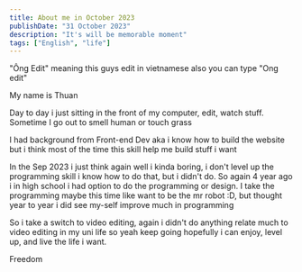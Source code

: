 ```yaml
---
title: About me in October 2023
publishDate: "31 October 2023"
description: "It's will be memorable moment"
tags: ["English", "life"]
---
```


"Ông Edit" meaning this guys edit in vietnamese also you can type "Ong edit"

My name is Thuan

Day to day i just sitting in the front of my computer, edit, watch stuff. Sometime I go out to smell human or touch grass

I had background from Front-end Dev aka i know how to build the website but i think most of the time this skill help me build stuff i want

In the Sep 2023 i just think again well i kinda boring, i don't level up the programming skill i know how to do that, but i didn't do. So again 4 year ago i in high school i had option to do the programming or design. I take the programming maybe this time like want to be the mr robot :D, but thought year to year i did see my-self improve much in programming

So i take a switch to video editing, again i didn't do anything relate much to video editing in my uni life so yeah keep going hopefully i can enjoy, level up, and live the life i want.

Freedom
